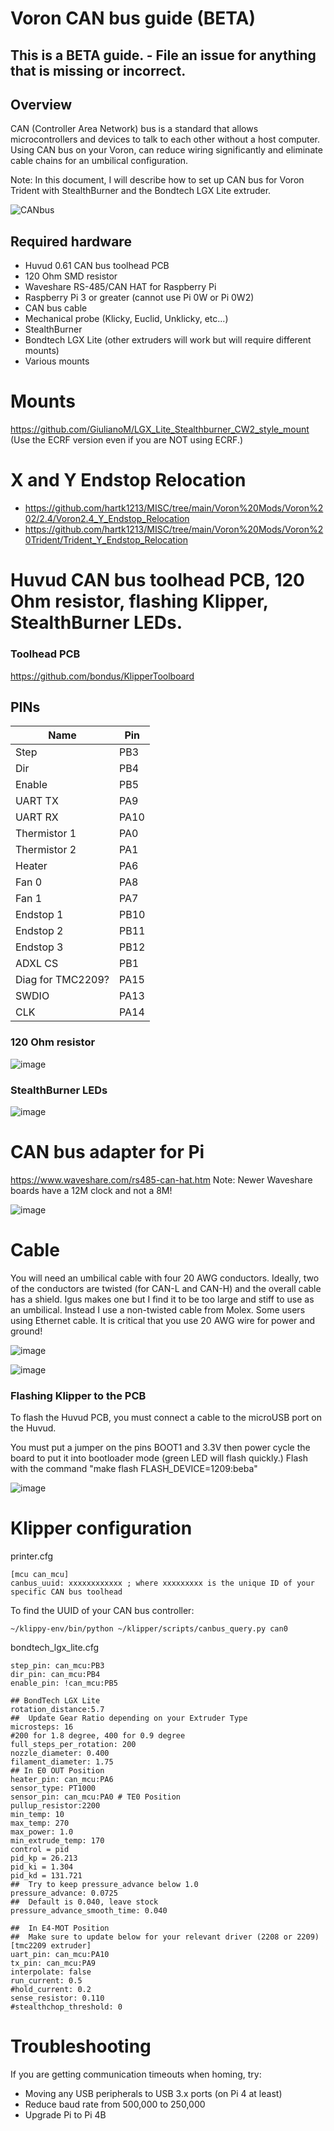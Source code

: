 # Voron CAN bus guide (BETA)

## This is a BETA guide. - File an issue for anything that is missing or incorrect.

## Overview

CAN (Controller Area Network) bus is a standard that allows microcontrollers and devices to talk to each other without a host computer.  Using CAN bus on your Voron, can reduce wiring significantly and eliminate cable chains for an umbilical configuration.

Note: In this document, I will describe how to set up CAN bus for Voron Trident with StealthBurner and the Bondtech LGX Lite extruder.

![CANbus](https://user-images.githubusercontent.com/1135694/162856506-6330400c-a5a5-4562-9a6e-6aa23f4b3afb.jpg)

## Required hardware
- Huvud 0.61 CAN bus toolhead PCB
- 120 Ohm SMD resistor
- Waveshare RS-485/CAN HAT for Raspberry Pi
- Raspberry Pi 3 or greater (cannot use Pi 0W or Pi 0W2)
- CAN bus cable
- Mechanical probe (Klicky, Euclid, Unklicky, etc...)
- StealthBurner
- Bondtech LGX Lite (other extruders will work but will require different mounts)
- Various mounts

# Mounts

https://github.com/GiulianoM/LGX_Lite_Stealthburner_CW2_style_mount (Use the ECRF version even if you are NOT using ECRF.)

# X and Y Endstop Relocation

- https://github.com/hartk1213/MISC/tree/main/Voron%20Mods/Voron%202/2.4/Voron2.4_Y_Endstop_Relocation
- https://github.com/hartk1213/MISC/tree/main/Voron%20Mods/Voron%20Trident/Trident_Y_Endstop_Relocation

# Huvud CAN bus toolhead PCB, 120 Ohm resistor, flashing Klipper, StealthBurner LEDs.

### Toolhead PCB

https://github.com/bondus/KlipperToolboard

## PINs
|Name|Pin|
|---|---|
|Step|PB3|
|Dir|PB4|
|Enable|PB5|
|UART TX|PA9|
|UART RX|PA10|
|Thermistor 1|PA0|
|Thermistor 2|PA1|
|Heater|PA6|
|Fan 0|PA8|
|Fan 1|PA7|
|Endstop 1|PB10|
|Endstop 2|PB11|
|Endstop 3|PB12|
|ADXL CS|PB1|
|Diag for TMC2209?|PA15|
|SWDIO|PA13|
|CLK|PA14|

### 120 Ohm resistor

![image](https://user-images.githubusercontent.com/1135694/162861007-ee1593db-96d3-4d6c-a6a3-03a693e07703.png)


### StealthBurner LEDs

![image](https://user-images.githubusercontent.com/1135694/162858974-d1b0f9a2-3e10-4860-9d04-e1ebaf53817c.png)

# CAN bus adapter for Pi

https://www.waveshare.com/rs485-can-hat.htm
Note:  Newer Waveshare boards have a 12M clock and not a 8M!

![image](https://user-images.githubusercontent.com/1135694/162860544-40ec0002-9426-4fb1-b7a4-35897b54e892.png)


# Cable

You will need an umbilical cable with four 20 AWG conductors.  Ideally, two of the conductors are twisted (for CAN-L and CAN-H) and the overall cable has a shield.  Igus makes one but I find it to be too large and stiff to use as an umbilical.  Instead I use a non-twisted cable from Molex.  Some users using Ethernet cable.  It is critical that you use 20 AWG wire for power and ground!

![image](https://user-images.githubusercontent.com/1135694/162861039-06db6c08-f04a-4e2b-9474-34562b75e560.png)

![image](https://user-images.githubusercontent.com/1135694/162861108-7658c4e3-04b1-4860-bede-5ebf159d42e1.png)

### Flashing Klipper to the PCB

To flash the Huvud PCB, you must connect a cable to the microUSB port on the Huvud.

You must put a jumper on the pins BOOT1 and 3.3V then power cycle the board to put it into bootloader mode (green LED will flash quickly.) Flash with the command "make flash FLASH_DEVICE=1209:beba"

![image](https://user-images.githubusercontent.com/1135694/164993081-ebe8b1d1-c330-4e2b-bc01-f979f5b142c8.png)

# Klipper configuration

printer.cfg
```
[mcu can_mcu]
canbus_uuid: xxxxxxxxxxxx ; where xxxxxxxxx is the unique ID of your specific CAN bus toolhead
```

To find the UUID of your CAN bus controller:

```~/klippy-env/bin/python ~/klipper/scripts/canbus_query.py can0```

bondtech_lgx_lite.cfg
```[extruder]
step_pin: can_mcu:PB3
dir_pin: can_mcu:PB4
enable_pin: !can_mcu:PB5

## BondTech LGX Lite
rotation_distance:5.7
##	Update Gear Ratio depending on your Extruder Type
microsteps: 16
#200 for 1.8 degree, 400 for 0.9 degree
full_steps_per_rotation: 200
nozzle_diameter: 0.400
filament_diameter: 1.75
## In E0 OUT Position
heater_pin: can_mcu:PA6
sensor_type: PT1000 
sensor_pin: can_mcu:PA0 # TE0 Position
pullup_resistor:2200
min_temp: 10
max_temp: 270
max_power: 1.0
min_extrude_temp: 170
control = pid
pid_kp = 26.213
pid_ki = 1.304
pid_kd = 131.721
##	Try to keep pressure_advance below 1.0
pressure_advance: 0.0725
##	Default is 0.040, leave stock
pressure_advance_smooth_time: 0.040

##	In E4-MOT Position
##	Make sure to update below for your relevant driver (2208 or 2209)
[tmc2209 extruder]
uart_pin: can_mcu:PA10
tx_pin: can_mcu:PA9
interpolate: false
run_current: 0.5
#hold_current: 0.2
sense_resistor: 0.110
#stealthchop_threshold: 0
```

# Troubleshooting

If you are getting communication timeouts when homing, try:
- Moving any USB peripherals to USB 3.x ports (on Pi 4 at least)
- Reduce baud rate from 500,000 to 250,000
- Upgrade Pi to Pi 4B 
